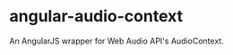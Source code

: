 angular-audio-context
=====================

An AngularJS wrapper for Web Audio API's AudioContext.
